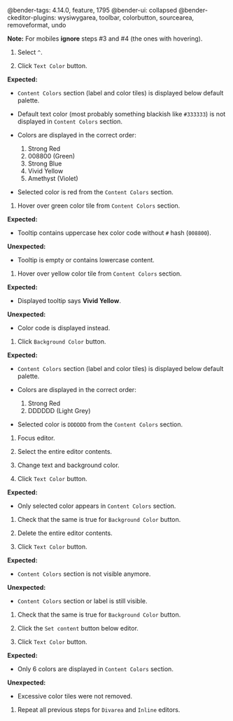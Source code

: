 @bender-tags: 4.14.0, feature, 1795
@bender-ui: collapsed
@bender-ckeditor-plugins: wysiwygarea, toolbar, colorbutton, sourcearea, removeformat, undo

**Note:** For mobiles **ignore** steps #3 and #4 (the ones with hovering).

1. Select `^`.

1. Click `Text Color` button.

  **Expected:**

  * `Content Colors` section (label and color tiles) is displayed below default palette.

  * Default text color (most probably something blackish like `#333333`) is not displayed in `Content Colors` section.

  * Colors are displayed in the correct order:
    1. Strong Red
	1. 008800 (Green)
	1. Strong Blue
	1. Vivid Yellow
	1. Amethyst (Violet)

  * Selected color is red from the `Content Colors` section.

1. Hover over green color tile from `Content Colors` section.

  **Expected:**

  * Tooltip contains uppercase hex color code without `#` hash (`008800`).

  **Unexpected:**

  * Tooltip is empty or contains lowercase content.

1. Hover over yellow color tile from `Content Colors` section.

  **Expected:**

  * Displayed tooltip says **Vivid Yellow**.

  **Unexpected:**

  * Color code is displayed instead.

1. Click `Background Color` button.

  **Expected:**

  * `Content Colors` section (label and color tiles) is displayed below default palette.

  * Colors are displayed in the correct order:
    1. Strong Red
	1. DDDDDD (Light Grey)

  * Selected color is `DDDDDD` from the `Content Colors` section.

1. Focus editor.

1. Select the entire editor contents.

1. Change text and background color.

1. Click `Text Color` button.

  **Expected:**

  * Only selected color appears in `Content Colors` section.

1. Check that the same is true for `Background Color` button.

1. Delete the entire editor contents.

1. Click `Text Color` button.

  **Expected:**

  * `Content Colors` section is not visible anymore.

  **Unexpected:**

  * `Content Colors` section or label is still visible.

1. Check that the same is true for `Background Color` button.

1. Click the `Set content` button below editor.

1. Click `Text Color` button.

  **Expected:**

  * Only 6 colors are displayed in `Content Colors` section.

  **Unexpected:**

  * Excessive color tiles were not removed.

1. Repeat all previous steps for `Divarea` and `Inline` editors.
